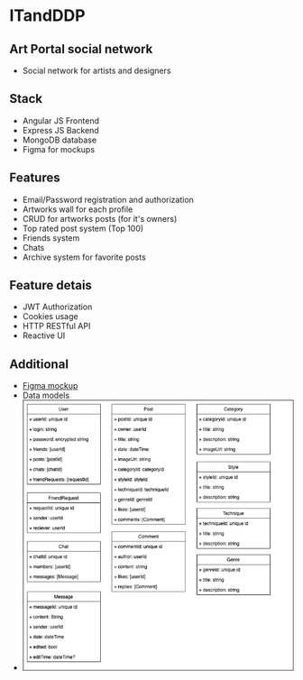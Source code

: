 # ITandDDP

## Art Portal social network
* Social network for artists and designers

## Stack
* Angular JS Frontend
* Express JS Backend
* MongoDB database
* Figma for mockups

## Features
* Email/Password registration and authorization
* Artworks wall for each profile
* CRUD for artworks posts (for it's owners)
* Top rated post system (Top 100)
* Friends system
* Chats
* Archive system for favorite posts

## Feature detais
* JWT Authorization
* Cookies usage
* HTTP RESTful API
* Reactive UI

## Additional
* [Figma mockup](https://www.figma.com/file/dkVyDuuJfs4rYi6yMATlNM/Art-Portal?t=QxPJZ3eBRM0dKUfH-1)
* Data models
* ![Data models](Docs/DataModels.png)